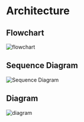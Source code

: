 # Architecture
## Flowchart
![flowchart](https://user-images.githubusercontent.com/98874290/153408198-bd151a78-f101-44f4-977b-689349e41f78.png)
## Sequence Diagram
![Sequence Diagram](https://user-images.githubusercontent.com/98874290/153408384-fba0b6b2-03b5-4d4a-afd2-22ab45d5533d.png)
## Diagram
![diagram](https://user-images.githubusercontent.com/98874290/153551820-02ce86fd-0bb1-497a-be3f-4fbefcdb1b19.png)

